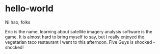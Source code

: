 # hello-world

Ni hao, folks

Eric is the name, learning about satellite imagery analysis software is the game. It is almost hard to bring myself to say, but I really enjoyed the vegetarian taco restaurant I went to this afternoon. Five Guys is shocked - shocked!
